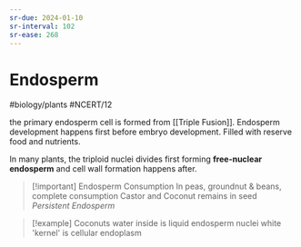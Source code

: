 ```yaml
---
sr-due: 2024-01-10
sr-interval: 102
sr-ease: 268
---
```

# Endosperm 
#biology/plants  #NCERT/12 

the primary endosperm cell is formed from [[Triple Fusion]]. 
Endosperm development happens first before embryo development. Filled with reserve food and nutrients.

In many plants, the triploid nuclei divides first forming **free-nuclear endosperm** and cell wall formation happens after.

> [!important] Endosperm Consumption
> In peas, groundnut & beans, complete consumption
> Castor and Coconut remains in seed *Persistent Endosperm*

> [!example] Coconuts
> water inside is liquid endosperm nuclei
> white 'kernel' is cellular endoplasm
 